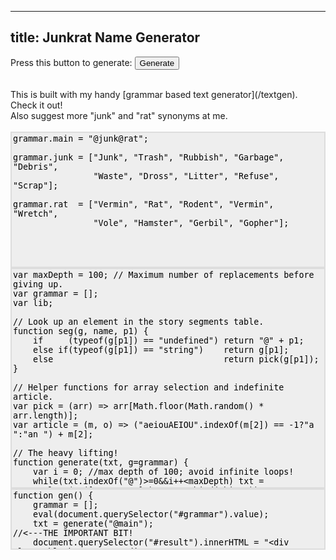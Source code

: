 ----------------
title: Junkrat Name Generator
----------------

Press this button to generate: <button onclick="gen()">Generate</button>

<div id="result">
</div>

<br>
This is built with my handy [grammar based text generator](/textgen). Check it out!
<br>
Also suggest more "junk" and "rat" synonyms at me.
<br><br>

<textarea readonly id="grammar" class="code block" rows="14">
grammar.main = "@junk@rat";

grammar.junk = ["Junk", "Trash", "Rubbish", "Garbage", "Debris", 
                "Waste", "Dross", "Litter", "Refuse", "Scrap"];

grammar.rat  = ["Vermin", "Rat", "Rodent", "Vermin", "Wretch", 
                "Vole", "Hamster", "Gerbil", "Gopher"];
</textarea>
<br>

<textarea readonly id="code" class="code block" rows="23">
var maxDepth = 100; // Maximum number of replacements before giving up.
var grammar = [];
var lib;

// Look up an element in the story segments table.
function seg(g, name, p1) {
    if     (typeof(g[p1]) == "undefined") return "@" + p1;
    else if(typeof(g[p1]) == "string")    return g[p1];
    else                                  return pick(g[p1]);
}

// Helper functions for array selection and indefinite article.
var pick = (arr) => arr[Math.floor(Math.random() * arr.length)];
var article = (m, o) => ("aeiouAEIOU".indexOf(m[2]) == -1?"a ":"an ") + m[2];

// The heavy lifting!
function generate(txt, g=grammar) {
    var i = 0; //max depth of 100; avoid infinite loops!
    while(txt.indexOf("@")>=0&&i++<maxDepth) txt = txt.replace(/@([a-zA-Z0-9]+)/g, seg.bind(this,g));
    if(i>=maxDepth) txt += "<p style='color:red;'>[Hit maximum iteration depth ("+maxDepth+")]</p>";
    txt=txt.replace(/\%\s[a-zA-Z]/g, article); 
    return txt;
}
</textarea>
<br>

<textarea readonly id="gencode" class="code block" rows="6">
function gen() {
    grammar = [];
    eval(document.querySelector("#grammar").value);
    txt = generate("@main");                                   //<---THE IMPORTANT BIT!
    document.querySelector("#result").innerHTML = "<div class='block'>"+txt+"</div>";
}
</textarea>

[^short]: 23 lines!
[^lua]: This is the part of the Lua language definition, in particular defining an Expression.
[^their]: [Link to why](https://www.youtube.com/watch?v=46ehrFk-gLk)

<style>
.code {
    width:100%;
    resize:none;
    overflow:hidden;
    border:none;
    height:auto;
    background-color:#eee;
    border:2px solid #ddd;
    outline:none;
}
</style>

<script>
eval(document.querySelector("#code").value);
eval(document.querySelector("#gencode").value);
</script>
